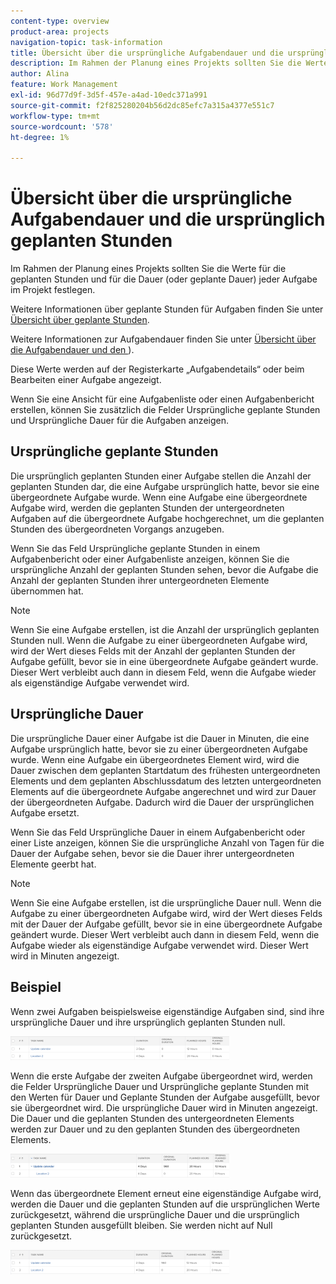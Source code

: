 ```yaml
---
content-type: overview
product-area: projects
navigation-topic: task-information
title: Übersicht über die ursprüngliche Aufgabendauer und die ursprünglich geplanten Stunden
description: Im Rahmen der Planung eines Projekts sollten Sie die Werte für die geplanten Stunden und für die Dauer (oder geplante Dauer) jeder Aufgabe im Projekt festlegen.
author: Alina
feature: Work Management
exl-id: 96d77d9f-3d5f-457e-a4ad-10edc371a991
source-git-commit: f2f825280204b56d2dc85efc7a315a4377e551c7
workflow-type: tm+mt
source-wordcount: '578'
ht-degree: 1%

---
```


# Übersicht über die ursprüngliche Aufgabendauer und die ursprünglich geplanten Stunden

Im Rahmen der Planung eines Projekts sollten Sie die Werte für die geplanten Stunden und für die Dauer (oder geplante Dauer) jeder Aufgabe im Projekt festlegen.

Weitere Informationen über geplante Stunden für Aufgaben finden Sie unter [Übersicht über geplante Stunden](../../../manage-work/tasks/task-information/planned-hours.md).

Weitere Informationen zur Aufgabendauer finden Sie unter [Übersicht über die Aufgabendauer und den ](../../../manage-work/tasks/taskdurtn/task-duration-and-duration-type.md)).

Diese Werte werden auf der Registerkarte „Aufgabendetails“ oder beim Bearbeiten einer Aufgabe angezeigt.

Wenn Sie eine Ansicht für eine Aufgabenliste oder einen Aufgabenbericht erstellen, können Sie zusätzlich die Felder Ursprüngliche geplante Stunden und Ursprüngliche Dauer für die Aufgaben anzeigen.

## Ursprüngliche geplante Stunden

Die ursprünglich geplanten Stunden einer Aufgabe stellen die Anzahl der geplanten Stunden dar, die eine Aufgabe ursprünglich hatte, bevor sie eine übergeordnete Aufgabe wurde. Wenn eine Aufgabe eine übergeordnete Aufgabe wird, werden die geplanten Stunden der untergeordneten Aufgaben auf die übergeordnete Aufgabe hochgerechnet, um die geplanten Stunden des übergeordneten Vorgangs anzugeben.

Wenn Sie das Feld Ursprüngliche geplante Stunden in einem Aufgabenbericht oder einer Aufgabenliste anzeigen, können Sie die ursprüngliche Anzahl der geplanten Stunden sehen, bevor die Aufgabe die Anzahl der geplanten Stunden ihrer untergeordneten Elemente übernommen hat.

>[!NOTE]
>
>Wenn Sie eine Aufgabe erstellen, ist die Anzahl der ursprünglich geplanten Stunden null. Wenn die Aufgabe zu einer übergeordneten Aufgabe wird, wird der Wert dieses Felds mit der Anzahl der geplanten Stunden der Aufgabe gefüllt, bevor sie in eine übergeordnete Aufgabe geändert wurde. Dieser Wert verbleibt auch dann in diesem Feld, wenn die Aufgabe wieder als eigenständige Aufgabe verwendet wird.

## Ursprüngliche Dauer

Die ursprüngliche Dauer einer Aufgabe ist die Dauer in Minuten, die eine Aufgabe ursprünglich hatte, bevor sie zu einer übergeordneten Aufgabe wurde. Wenn eine Aufgabe ein übergeordnetes Element wird, wird die Dauer zwischen dem geplanten Startdatum des frühesten untergeordneten Elements und dem geplanten Abschlussdatum des letzten untergeordneten Elements auf die übergeordnete Aufgabe angerechnet und wird zur Dauer der übergeordneten Aufgabe. Dadurch wird die Dauer der ursprünglichen Aufgabe ersetzt.

Wenn Sie das Feld Ursprüngliche Dauer in einem Aufgabenbericht oder einer Liste anzeigen, können Sie die ursprüngliche Anzahl von Tagen für die Dauer der Aufgabe sehen, bevor sie die Dauer ihrer untergeordneten Elemente geerbt hat.

>[!NOTE]
>
>Wenn Sie eine Aufgabe erstellen, ist die ursprüngliche Dauer null. Wenn die Aufgabe zu einer übergeordneten Aufgabe wird, wird der Wert dieses Felds mit der Dauer der Aufgabe gefüllt, bevor sie in eine übergeordnete Aufgabe geändert wurde. Dieser Wert verbleibt auch dann in diesem Feld, wenn die Aufgabe wieder als eigenständige Aufgabe verwendet wird. Dieser Wert wird in Minuten angezeigt.

## Beispiel

Wenn zwei Aufgaben beispielsweise eigenständige Aufgaben sind, sind ihre ursprüngliche Dauer und ihre ursprünglich geplanten Stunden null.

![original_scheduled_hours_and_duration_without_parent.png](assets/original-planned-hours-and-duration-without-parent-350x38.png)

Wenn die erste Aufgabe der zweiten Aufgabe übergeordnet wird, werden die Felder Ursprüngliche Dauer und Ursprüngliche geplante Stunden mit den Werten für Dauer und Geplante Stunden der Aufgabe ausgefüllt, bevor sie übergeordnet wird. Die ursprüngliche Dauer wird in Minuten angezeigt. Die Dauer und die geplanten Stunden des untergeordneten Elements werden zur Dauer und zu den geplanten Stunden des übergeordneten Elements.

![original_and_scheduled_hours_with_a_parent_task.png](assets/original-and-planned-hours-with-a-parent-task-350x38.png)

Wenn das übergeordnete Element erneut eine eigenständige Aufgabe wird, werden die Dauer und die geplanten Stunden auf die ursprünglichen Werte zurückgesetzt, während die ursprüngliche Dauer und die ursprünglich geplanten Stunden ausgefüllt bleiben. Sie werden nicht auf Null zurückgesetzt.

![original_duration_and_scheduled_hours_after_reversal_of_a_parent.png](assets/original-duration-and-planned-hours-after-reversal-of-a-parent-350x39.png)

